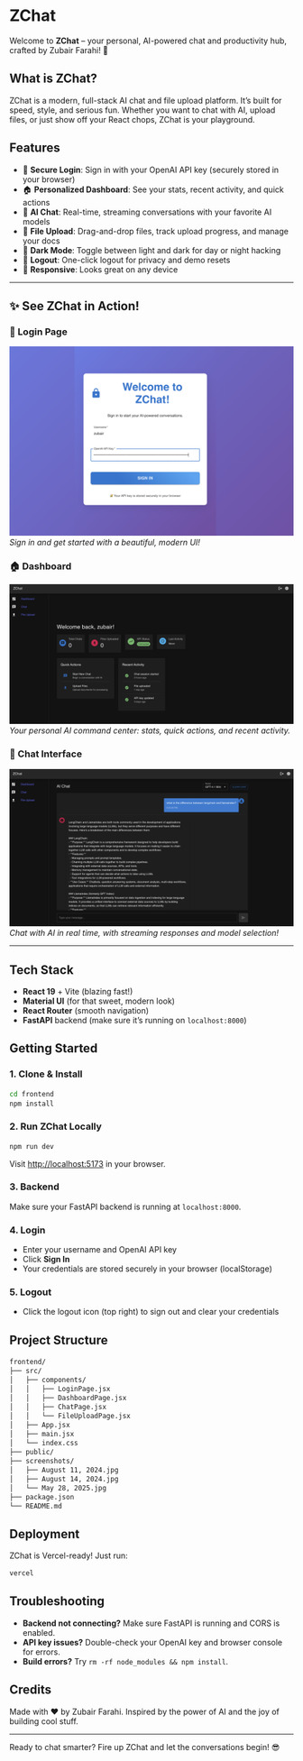 # ZChat

Welcome to **ZChat** – your personal, AI-powered chat and productivity hub, crafted by Zubair Farahi! 🚀

## What is ZChat?
ZChat is a modern, full-stack AI chat and file upload platform. It’s built for speed, style, and serious fun. Whether you want to chat with AI, upload files, or just show off your React chops, ZChat is your playground.

## Features

- 🔐 **Secure Login**: Sign in with your OpenAI API key (securely stored in your browser)
- 🏠 **Personalized Dashboard**: See your stats, recent activity, and quick actions
- 💬 **AI Chat**: Real-time, streaming conversations with your favorite AI models
- 📁 **File Upload**: Drag-and-drop files, track upload progress, and manage your docs
- 🌙 **Dark Mode**: Toggle between light and dark for day or night hacking
- 🚪 **Logout**: One-click logout for privacy and demo resets
- 📱 **Responsive**: Looks great on any device

---

## ✨ See ZChat in Action!

### 🚪 Login Page
![Login Page](./frontend/screenshots/login.png)
*Sign in and get started with a beautiful, modern UI!*

### 🏠 Dashboard
![Dashboard](./frontend/screenshots/dashbord.png)
*Your personal AI command center: stats, quick actions, and recent activity.*

### 💬 Chat Interface
![Chat Interface](./frontend/screenshots/chat.png)
*Chat with AI in real time, with streaming responses and model selection!*

---

## Tech Stack
- **React 19** + Vite (blazing fast!)
- **Material UI** (for that sweet, modern look)
- **React Router** (smooth navigation)
- **FastAPI** backend (make sure it’s running on `localhost:8000`)

## Getting Started

### 1. Clone & Install
```bash
cd frontend
npm install
```

### 2. Run ZChat Locally
```bash
npm run dev
```
Visit [http://localhost:5173](http://localhost:5173) in your browser.

### 3. Backend
Make sure your FastAPI backend is running at `localhost:8000`.

### 4. Login
- Enter your username and OpenAI API key
- Click **Sign In**
- Your credentials are stored securely in your browser (localStorage)

### 5. Logout
- Click the logout icon (top right) to sign out and clear your credentials

## Project Structure
```
frontend/
├── src/
│   ├── components/
│   │   ├── LoginPage.jsx
│   │   ├── DashboardPage.jsx
│   │   ├── ChatPage.jsx
│   │   └── FileUploadPage.jsx
│   ├── App.jsx
│   ├── main.jsx
│   └── index.css
├── public/
├── screenshots/
│   ├── August 11, 2024.jpg
│   ├── August 14, 2024.jpg
│   └── May 28, 2025.jpg
├── package.json
└── README.md
```

## Deployment
ZChat is Vercel-ready! Just run:
```bash
vercel
```

## Troubleshooting
- **Backend not connecting?** Make sure FastAPI is running and CORS is enabled.
- **API key issues?** Double-check your OpenAI key and browser console for errors.
- **Build errors?** Try `rm -rf node_modules && npm install`.

## Credits
Made with ❤️ by Zubair Farahi. Inspired by the power of AI and the joy of building cool stuff.

---

Ready to chat smarter? Fire up ZChat and let the conversations begin! 😎
